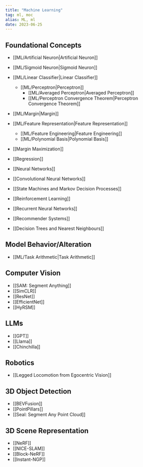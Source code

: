 ```yaml
---
title: "Machine Learning"
tag: ml, moc
alias: ML, ml
date: 2023-06-25
---
```


## Foundational Concepts

- [[ML/Artificial Neuron|Artificial Neuron]]
- [[ML/Sigmoid Neuron|Sigmoid Neuron]]

- [[ML/Linear Classifier|Linear Classifier]]
	- [[ML/Perceptron|Perceptron]]
		- [[ML/Averaged Perceptron|Averaged Perceptron]]
		- [[ML/Perceptron Convergence Theorem|Perceptron Convergence Theorem]]
- [[ML/Margin|Margin]]
	
- [[ML/Feature Representation|Feature Representation]]
	- [[ML/Feature Engineering|Feature Engineering]]
	- [[ML/Polynomial Basis|Polynomial Basis]]

- [[Margin Maximization]]

- [[Regression]]

- [[Neural Networks]]

- [[Convolutional Neural Networks]]

- [[State Machines and Markov Decision Processes]]

- [[Reinforcement Learning]]

- [[Recurrent Neural Networks]]

- [[Recommender Systems]]

- [[Decision Trees and Nearest Neighbours]]


## Model Behavior/Alteration
- [[ML/Task Arithmetic|Task Arithmetic]]

## Computer Vision
- [[SAM: Segment Anything]]
- [[SimCLR]]
- [[ResNet]]
- [[EfficientNet]]
- [[HyRSM]]

## LLMs
- [[GPT]]
- [[Llama]]
- [[Chinchilla]]

## Robotics
- [[Legged Locomotion from Egocentric Vision]]

## 3D Object Detection
- [[BEVFusion]]
- [[PointPillars]]
- [[Seal: Segment Any Point Cloud]]

## 3D Scene Representation
- [[NeRF]]
- [[NICE-SLAM]]
- [[Block-NeRF]]
- [[Instant-NGP]]